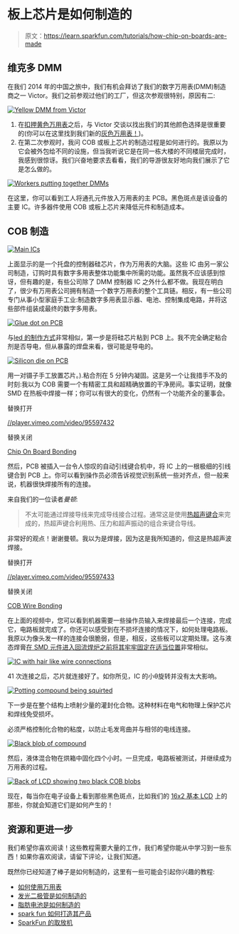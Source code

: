 # 板上芯片是如何制造的

> 原文：<https://learn.sparkfun.com/tutorials/how-chip-on-boards-are-made>

## 维克多 DMM

在我们 2014 年的中国之旅中，我们有机会拜访了我们的数字万用表(DMM)制造商之一 Victor。我们之前参观过他们的工厂，但这次参观很特别，原因有二:

[![Yellow DMM from Victor](img/b25361672cbcfb98baf224bdafd877eb.png)](https://cdn.sparkfun.com/assets/learn_tutorials/2/3/4/DMM_COB_1_7.jpg)

1.  在[扣押黄色万用表](https://www.sparkfun.com/news/1428)之后，与 Victor 交谈以找出我们的其他颜色选择是很重要的(你可以在这里找到我们新的[灰色万用表！](https://www.sparkfun.com/products/12966))。
2.  在第二次参观时，我问 COB 或板上芯片的制造过程是如何进行的。我原以为它会被外包给不同的设施，但当我听说它是在同一栋大楼的不同楼层完成时，我感到很惊讶。我们兴奋地要求去看看，我们的导游很友好地向我们展示了它是怎么做的。

[![Workers putting together DMMs](img/31c8fecf4da76718725d469a30ab6545.png)](https://cdn.sparkfun.com/assets/learn_tutorials/2/3/4/DMM_COB_2.jpg)

在这里，你可以看到工人将通孔元件放入万用表的主 PCB。黑色斑点是该设备的主要 IC。许多器件使用 COB 或板上芯片来降低元件和制造成本。

## COB 制造

[![Main ICs](img/c18c5d8fcd0d973ccec4bf45ca580e6b.png)](https://cdn.sparkfun.com/assets/learn_tutorials/2/3/4/DMM_COB_3.jpg)

上面显示的是一个托盘的控制器硅芯片，作为万用表的大脑。这些 IC 由另一家公司制造，订购时具有数字多用表整体功能集中所需的功能。虽然我不应该感到惊讶，但有趣的是，有些公司除了 DMM 控制器 IC 之外什么都不做。我现在明白了，很少有万用表公司拥有制造一个数字万用表的整个工具链。相反，有一些公司专门从事小型家庭手工业:制造数字多用表显示器、电池、控制集成电路，并将这些部件组装成最终的数字多用表。

[![Glue dot on PCB](img/9dd27123c370e91d49918d5e76025813.png)](https://cdn.sparkfun.com/assets/learn_tutorials/2/3/4/DMM_COB_4.jpg)

与[led 的制作方式](https://learn.sparkfun.com/tutorials/how-leds-are-made)非常相似，第一步是将硅芯片粘到 PCB 上。我不完全确定粘合剂是否导电，但从暴露的焊盘来看，很可能是导电的。

[![Silicon die on PCB](img/1517be51c179027d16078f336edb3f36.png)](https://cdn.sparkfun.com/assets/learn_tutorials/2/3/4/DMM_COB_5.jpg)

用一对镊子手工放置芯片。).粘合剂在 5 分钟内凝固。这是另一个让我措手不及的时刻:我以为 COB 需要一个有精密工具和超精确放置的干净房间。事实证明，就像 SMD 在热板中焊接一样；你可以有很大的变化，仍然有一个功能齐全的董事会。

替换打开

[//player.vimeo.com/video/95597432](//player.vimeo.com/video/95597432)

替换关闭

[Chip On Board Bonding](http://vimeo.com/95597432)

然后，PCB 被插入一台令人惊叹的自动引线键合机中，将 IC 上的一根极细的引线键合到 PCB 上。你可以看到操作员必须告诉视觉识别系统一些对齐点，但一般来说，机器很快焊接所有的连接。

来自我们的一位读者*曼顿*:

> 不太可能通过焊接导线来完成导线接合过程。通常这是使用[热超声键合](http://en.wikipedia.org/wiki/Thermosonic_bonding)来完成的，热超声键合利用热、压力和超声振动的组合来键合导线。

非常好的观点！谢谢曼顿。我以为是焊接，因为这是我所知道的，但这是热超声波焊接。

替换打开

[//player.vimeo.com/video/95597433](//player.vimeo.com/video/95597433)

替换关闭

[COB Wire Bonding](http://vimeo.com/95597433)

在上面的视频中，您可以看到机器需要一些操作员输入来焊接最后一个连接，完成它，电路板就完成了。你还可以感受到在不损坏连接的情况下，如何处理电路板。我原以为像头发一样的连接会很脆弱，但是，相反，这些板可以定期处理。这与液态焊膏[在 SMD 元件进入回流焊炉之前将其牢牢固定在适当位置](https://learn.sparkfun.com/tutorials/electronics-assembly/reflow)非常相似。

[![IC with hair like wire connections](img/e732467bd90e763ddc3db5d49e5e504b.png)](https://cdn.sparkfun.com/assets/learn_tutorials/2/3/4/DMM_COB_6.jpg)

41 次连接之后，芯片就连接好了。如你所见，IC 的小θ旋转并没有太大影响。

[![Potting compound being squirted](img/de84dd70e34bb13a87a55f4711c0a225.png)](https://cdn.sparkfun.com/assets/learn_tutorials/2/3/4/DMM_COB_7.jpg)

下一步是在整个结构上喷射少量的灌封化合物。这种材料在电气和物理上保护芯片和焊线免受损坏。

必须严格控制化合物的粘度，以防止毛发弯曲并与相邻的电线连接。

[![Black blob of compound](img/a5f8ea23bc7efd4f9e4e7618923453dc.png)](https://cdn.sparkfun.com/assets/learn_tutorials/2/3/4/DMM_COB_8.jpg)

然后，液体混合物在烘箱中固化四个小时。一旦完成，电路板被测试，并继续成为万用表的过程。

[![Back of LCD showing two black COB blobs](img/7369b9f379f6fec96e9196d2807d0237.png)](https://www.sparkfun.com/products/709)

现在，每当你在电子设备上看到那些黑色斑点，比如我们的 [16x2 基本 LCD](https://www.sparkfun.com/products/709) 上的那些，你就会知道它们是如何产生的！

## 资源和更进一步

我们希望你喜欢阅读！这些教程需要大量的工作，我们希望你能从中学习到一些东西！如果你喜欢阅读，请留下评论，让我们知道。

既然你已经知道了棒子是如何制造的，这里有一些可能会引起你兴趣的教程:

*   [如何使用万用表](https://learn.sparkfun.com/tutorials/how-to-use-a-multimeter)
*   [发光二极管是如何制造的](https://learn.sparkfun.com/tutorials/how-leds-are-made)
*   [脂肪电池是如何制造的](https://learn.sparkfun.com/tutorials/how-lithium-polymer-batteries-are-made)
*   [spark fun 如何打造其产品](https://learn.sparkfun.com/tutorials/electronics-assembly)
*   [SparkFun 的取放机](https://www.youtube.com/watch?v=yI5I9Q7tf84)